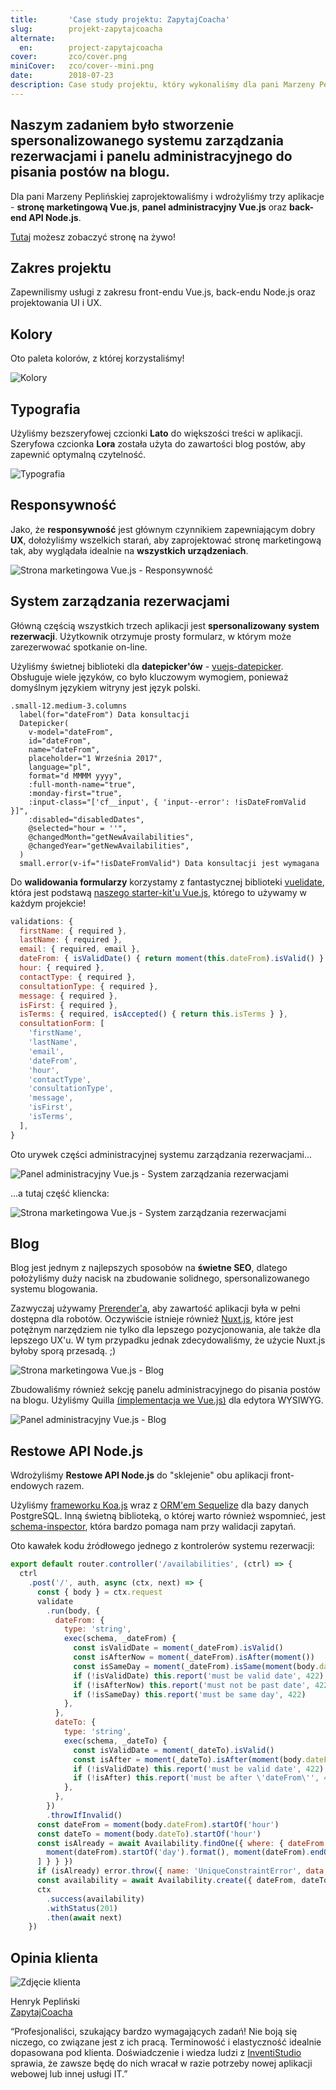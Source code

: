 ```yaml
---
title:       'Case study projektu: ZapytajCoacha'
slug:        projekt-zapytajcoacha
alternate:
  en:        project-zapytajcoacha
cover:       zco/cover.png
miniCover:   zco/cover--mini.png
date:        2018-07-23
description: Case study projektu, który wykonaliśmy dla pani Marzeny Peplińskiej. Naszym zadaniem było stworzenie spersonalizowanego systemu zarządzania rezerwacjami i panelu administracyjnego do pisania postów na blogu. Zaprojektowaliśmy i wdrożylismy trzy aplikacje - stronę marketingową Vue.js, panel administracyjny Vue.js i back-end API Node.js.
---
```


## Naszym zadaniem było stworzenie spersonalizowanego systemu zarządzania rezerwacjami i panelu administracyjnego do pisania postów na blogu.

Dla pani Marzeny Peplińskiej zaprojektowaliśmy i wdrożyliśmy trzy aplikacje - **stronę marketingową Vue.js**, **panel administracyjny Vue.js** oraz **back-end API Node.js**.  

[Tutaj](https://zapytajcoacha.pl) możesz zobaczyć stronę na żywo!

## Zakres projektu

Zapewnilismy usługi z zakresu front-endu Vue.js, back-endu Node.js oraz projektowania UI i UX.

<blog-scope v-bind:active-scopes="['vue', 'node', 'design']"></blog-scope>

## Kolory

Oto paleta kolorów, z której korzystaliśmy!  

![Kolory](/static/blog/zco/colors.png)

## Typografia

Użyliśmy bezszeryfowej czcionki **Lato** do większości treści w aplikacji.
Szeryfowa czcionka **Lora** została użyta do zawartości blog postów, aby zapewnić optymalną czytelność.  

![Typografia](/static/blog/zco/typography.png)

## Responsywność

Jako, że **responsywność** jest głównym czynnikiem zapewniającym dobry **UX**, dołożyliśmy wszelkich starań, aby zaprojektować stronę marketingową tak, aby wyglądała idealnie na **wszystkich urządzeniach**.

<div class="blog-post__section--full-w">
  <img src="/static/blog/zco/vuejs-marketing-page-responsiveness.png" alt="Strona marketingowa Vue.js - Responsywność" />
</div>

## System zarządzania rezerwacjami 

Główną częścią wszystkich trzech aplikacji jest **spersonalizowany system rezerwacji**. Użytkownik otrzymuje prosty formularz, w którym może zarezerwować spotkanie on-line.  

Użyliśmy świetnej biblioteki dla **datepicker'ów** - [vuejs-datepicker](https://github.com/charliekassel/vuejs-datepicker). Obsługuje wiele języków, co było kluczowym wymogiem, ponieważ domyślnym językiem witryny jest język polski.  

```pug
.small-12.medium-3.columns
  label(for="dateFrom") Data konsultacji
  Datepicker(
    v-model="dateFrom",
    id="dateFrom",
    name="dateFrom",
    placeholder="1 Września 2017",
    language="pl",
    format="d MMMM yyyy",
    :full-month-name="true",
    :monday-first="true",
    :input-class="['cf__input', { 'input--error': !isDateFromValid }]",
    :disabled="disabledDates",
    @selected="hour = ''",
    @changedMonth="getNewAvailabilities",
    @changedYear="getNewAvailabilities",
  )
  small.error(v-if="!isDateFromValid") Data konsultacji jest wymagana 
```

Do **walidowania formularzy** korzystamy z fantastycznej biblioteki [vuelidate](https://github.com/monterail/vuelidate), która jest podstawą [naszego starter-kit'u Vue.js](https://github.com/InventiStudio/vue-starter-kit), którego to używamy w każdym projekcie!

```javascript
validations: {
  firstName: { required },
  lastName: { required },
  email: { required, email },
  dateFrom: { isValidDate() { return moment(this.dateFrom).isValid() } },
  hour: { required },
  contactType: { required },
  consultationType: { required },
  message: { required },
  isFirst: { required },
  isTerms: { required, isAccepted() { return this.isTerms } },
  consultationForm: [
    'firstName',
    'lastName',
    'email',
    'dateFrom',
    'hour',
    'contactType',
    'consultationType',
    'message',
    'isFirst',
    'isTerms',
  ],
}
```

Oto urywek części administracyjnej systemu zarządzania rezerwacjami...

![Panel administracyjny Vue.js - System zarządzania rezerwacjami](/static/blog/zco/vuejs-admin-panel-booking.png)

...a tutaj część kliencka:

<div class="blog-post__section--full-w">
  <img src="/static/blog/zco/vuejs-marketing-page-booking.png" alt="Strona marketingowa Vue.js - System zarządzania rezerwacjami" />
</div>

## Blog
 
Blog jest jednym z najlepszych sposobów na **świetne SEO**, dlatego położyliśmy duży nacisk na zbudowanie solidnego, spersonalizowanego systemu blogowania.  

Zazwyczaj używamy [Prerender'a](https://prerender.io/), aby zawartość aplikacji była w pełni dostępna dla robotów. Oczywiście istnieje również [Nuxt.js](https://nuxtjs.org/), które jest potężnym narzędziem nie tylko dla lepszego pozycjonowania, ale także dla lepszego UX'u. W tym przypadku jednak zdecydowaliśmy, że użycie Nuxt.js byłoby sporą przesadą. ;)  

![Strona marketingowa Vue.js - Blog](/static/blog/zco/vuejs-marketing-page-blog.png)

Zbudowaliśmy również sekcję panelu administracyjnego do pisania postów na blogu. Użyliśmy Quilla [(implementacja we Vue.js)](https://github.com/surmon-china/vue-quill-editor) dla edytora WYSIWYG.  

<div class="blog-post__section--full-w">
  <img src="/static/blog/zco/vuejs-admin-panel-blog.png" alt="Panel administracyjny Vue.js - Blog" />
</div>

## Restowe API Node.js

Wdrożyliśmy **Restowe API Node.js** do "sklejenie" obu aplikacji front-endowych razem.  

Użyliśmy [frameworku Koa.js](http://koajs.com/) wraz z [ORM'em Sequelize](http://docs.sequelizejs.com/) dla bazy danych PostgreSQL. Inną świetną biblioteką, o której warto również wspomnieć, jest [schema-inspector](https://github.com/Atinux/schema-inspector), która bardzo pomaga nam przy walidacji zapytań.  

Oto kawałek kodu źródłowego jednego z kontrolerów systemu rezerwacji:  

```javascript
export default router.controller('/availabilities', (ctrl) => {
  ctrl
    .post('/', auth, async (ctx, next) => {
      const { body } = ctx.request
      validate
        .run(body, {
          dateFrom: {
            type: 'string',
            exec(schema, _dateFrom) {
              const isValidDate = moment(_dateFrom).isValid()
              const isAfterNow = moment(_dateFrom).isAfter(moment())
              const isSameDay = moment(_dateFrom).isSame(moment(body.dateTo), 'day')
              if (!isValidDate) this.report('must be valid date', 422)
              if (!isAfterNow) this.report('must not be past date', 422)
              if (!isSameDay) this.report('must be same day', 422)
            },
          },
          dateTo: {
            type: 'string',
            exec(schema, _dateTo) {
              const isValidDate = moment(_dateTo).isValid()
              const isAfter = moment(_dateTo).isAfter(moment(body.dateFrom))
              if (!isValidDate) this.report('must be valid date', 422)
              if (!isAfter) this.report('must be after \'dateFrom\'', 422)
            },
          },
        })
        .throwIfInvalid()
      const dateFrom = moment(body.dateFrom).startOf('hour')
      const dateTo = moment(body.dateTo).startOf('hour')
      const isAlready = await Availability.findOne({ where: { dateFrom: { $between: [
        moment(dateFrom).startOf('day').format(), moment(dateFrom).endOf('day').format(),
      ] } } })
      if (isAlready) error.throw({ name: 'UniqueConstraintError', data: { dateFrom: ['must be unique day'] } })
      const availability = await Availability.create({ dateFrom, dateTo })
      ctx
        .success(availability)
        .withStatus(201)
        .then(await next)
    })
```

## Opinia klienta

<div class="blog-post__client-feedback">
  <img src="/static/testimonials/henrykpeplinski.jpg" alt="Zdjęcie klienta" />
  <p>
    Henryk Pepliński
    <br>
    <a href="https://zapytajcoacha.pl" target="_blank">ZapytajCoacha</a>
  </p>
</div>

“Profesjonaliści, szukający bardzo wymagających zadań! Nie boją się niczego, co związane jest z ich pracą. Terminowość i elastyczność idealnie dopasowana pod klienta. Doświadczenie i wiedza ludzi z [InventiStudio](https://inventi.studio) sprawia, że zawsze będę do nich wracał w razie potrzeby nowej aplikacji webowej lub innej usługi IT.”
